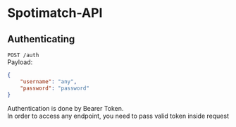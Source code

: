 # Spotimatch-API

## Authenticating

`POST /auth`  
Payload:  
```json
{
    "username": "any",
    "password": "password"
}
```

Authentication is done by Bearer Token.  
In order to access any endpoint, you need to pass valid token inside request